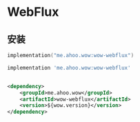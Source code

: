 # WebFlux


## 安装

<CodeGroup>
  <CodeGroupItem title="Gradle(Kotlin)" active>

```kotlin
implementation("me.ahoo.wow:wow-webflux")
```

  </CodeGroupItem>
  <CodeGroupItem title="Gradle(Groovy)">

```groovy
implementation 'me.ahoo.wow:wow-webflux'
```

  </CodeGroupItem>
  <CodeGroupItem title="Maven">

```xml

<dependency>
    <groupId>me.ahoo.wow</groupId>
    <artifactId>wow-webflux</artifactId>
    <version>${wow.version}</version>
</dependency>
```
  </CodeGroupItem>
</CodeGroup>